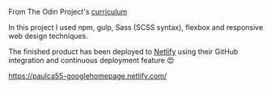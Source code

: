 From The Odin Project's [curriculum](http://www.theodinproject.com/courses/web-development-101/lessons/html-css)

In this project I used npm, gulp, Sass (SCSS syntax), flexbox and responsive web design techniques.

The finished product has been deployed to [Netlify](https://www.netlify.com) using their GitHub integration and continuous deployment feature 😍

https://paulca55-googlehomepage.netlify.com/
